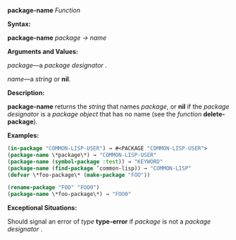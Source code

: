 **package-name** *Function* 



**Syntax:** 



**package-name** *package → name* 



**Arguments and Values:** 



*package*—a *package designator* . 



*name*—a *string* or **nil**. 



**Description:** 



**package-name** returns the *string* that names *package*, or **nil** if the *package designator* is a *package object* that has no name (see the *function* **delete-package**). 



**Examples:**
```lisp
(in-package "COMMON-LISP-USER") → #<PACKAGE "COMMON-LISP-USER"> 
(package-name \*package\*) → "COMMON-LISP-USER" 
(package-name (symbol-package :test)) → "KEYWORD" 
(package-name (find-package ’common-lisp)) → "COMMON-LISP" 
(defvar \*foo-package\* (make-package "FOO")) 

(rename-package "FOO" "FOO0") 
(package-name \*foo-package\*) → "FOO0" 
```
**Exceptional Situations:** 



Should signal an error of *type* **type-error** if *package* is not a *package designator* . 



